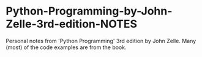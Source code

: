 # Python-Programming-by-John-Zelle-3rd-edition-NOTES
Personal notes from 'Python Programming' 3rd edition by John Zelle. Many (most) of the code examples are from the book. 
